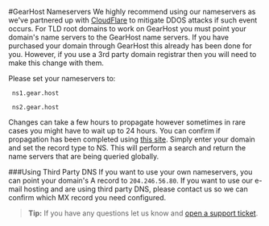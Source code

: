 #GearHost Nameservers
We highly recommend using our nameservers as we've partnered up with [CloudFlare](https://www.cloudflare.com/ddos/dns-flood/) to mitigate DDOS attacks if such event occurs. 
For TLD root domains to work on GearHost you must point your domain's name servers to the GearHost name servers. If you have purchased your domain through GearHost this already has been done for you. However, if you use a 3rd party domain registrar then you will need to make this change with them.

Please set your nameservers to:

` ns1.gear.host`

` ns2.gear.host`

Changes can take a few hours to propagate however sometimes in rare cases you might have to wait up to 24 hours. You can confirm if propagation has been completed using [this site](https://www.whatsmydns.net/). Simply enter your domain and set the record type to NS. This will perform a search and return the name servers that are being queried globally. 


###Using Third Party DNS
If you want to use your own nameservers, you can point your domain's A record to `204.246.56.80`. If you want to use our e-mail hosting and are using third party DNS, please contact us so we can confirm which MX record you need configured.

>**Tip:** If you have any questions let us know and [open a support ticket](https://www.gearhost.com/documentation/how-to-open-a-support-ticket).